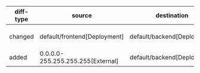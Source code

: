 | diff-type | source | destination | ref1 | ref2 | workloads-diff-info |
|-----------|--------|-------------|------|------|---------------------|
| changed | default/frontend[Deployment] | default/backend[Deployment] | TCP 9090 | TCP 9090,UDP 53 |  |
| added | 0.0.0.0-255.255.255.255[External] | default/backend[Deployment] | No Connections | TCP 9090 |  |
